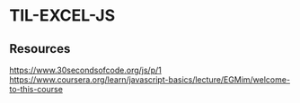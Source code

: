 # TIL-EXCEL-JS
## Resources
https://www.30secondsofcode.org/js/p/1
https://www.coursera.org/learn/javascript-basics/lecture/EGMim/welcome-to-this-course
